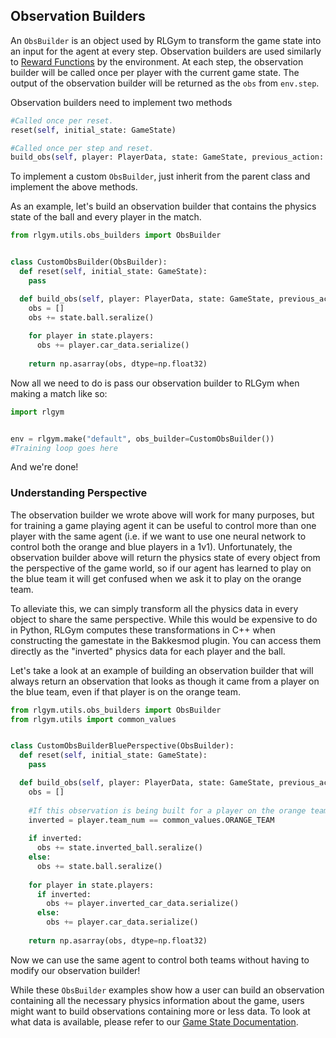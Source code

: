 ## Observation Builders
An `ObsBuilder` is an object used by RLGym to transform the game state into an input for the agent at every step. Observation builders are used similarly to [Reward Functions](https://rlgym.github.io/docs-page.html#reward-functions)
by the environment. At each step, the observation builder will be called once per player with the current game state. The output of the observation builder will be returned as the `obs` from `env.step`.

Observation builders need to implement two methods
```python
#Called once per reset.
reset(self, initial_state: GameState)

#Called once per step and reset.
build_obs(self, player: PlayerData, state: GameState, previous_action: np.ndarray) -> Any
```

To implement a custom `ObsBuilder`, just inherit from the parent class and implement the above methods.

As an example, let's build an observation builder that contains the physics state of the ball and every player in the match.
```python
from rlgym.utils.obs_builders import ObsBuilder


class CustomObsBuilder(ObsBuilder):
  def reset(self, initial_state: GameState):
    pass

  def build_obs(self, player: PlayerData, state: GameState, previous_action: np.ndarray) -> Any:
    obs = []
    obs += state.ball.seralize()
    
    for player in state.players:
      obs += player.car_data.serialize()
    
    return np.asarray(obs, dtype=np.float32)
```

Now all we need to do is pass our observation builder to RLGym when making a match like so:
```python
import rlgym


env = rlgym.make("default", obs_builder=CustomObsBuilder())
#Training loop goes here
```
And we're done!

### Understanding Perspective
The observation builder we wrote above will work for many purposes, but for training a game playing agent it can be useful to control more than one player with the same agent
(i.e. if we want to use one neural network to control both the orange and blue players in a 1v1). Unfortunately, the observation builder above will return the physics state of every object from the perspective of the game world, so if our agent has learned to play on the blue team it will get confused when we ask it to play on the orange team.

To alleviate this, we can simply transform all the physics data in every object to share the same perspective. While this would be expensive to do in Python, RLGym computes these transformations in C++ when constructing the gamestate in the Bakkesmod plugin. You can access them directly as the "inverted" physics data for each player and the ball.

Let's take a look at an example of building an observation builder that will always return an observation that looks as though it came from a player on the blue team, even if that player is on the orange team.

```python
from rlgym.utils.obs_builders import ObsBuilder
from rlgym.utils import common_values


class CustomObsBuilderBluePerspective(ObsBuilder):
  def reset(self, initial_state: GameState):
    pass

  def build_obs(self, player: PlayerData, state: GameState, previous_action: np.ndarray) -> Any:
    obs = []
    
    #If this observation is being built for a player on the orange team, we need to invert all the physics data we use.
    inverted = player.team_num == common_values.ORANGE_TEAM
    
    if inverted:
      obs += state.inverted_ball.seralize()
    else:
      obs += state.ball.seralize()
      
    for player in state.players:
      if inverted:
        obs += player.inverted_car_data.serialize()
      else:
        obs += player.car_data.serialize()
    
    return np.asarray(obs, dtype=np.float32)
```

Now we can use the same agent to control both teams without having to modify our observation builder!

While these `ObsBuilder` examples show how a user can build an observation containing all the necessary physics information about the game, users might want to build observations containing more or less data. To look at what data is available, please refer to our [Game State Documentation]().

